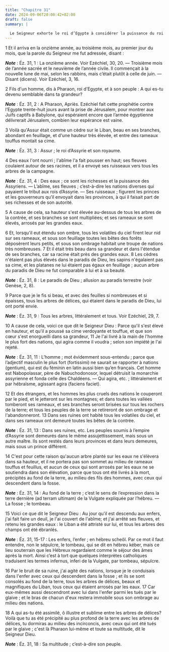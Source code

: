 ```yaml
---
title: "Chapitre 31"
date: 2024-09-06T20:00:42+02:00
draft: false
summary: |
  
  Le Seigneur exhorte le roi d’Egypte à considérer la puissance du roi d’Assyrie, qui, quoique beaucoup plus grande, avait néanmoins été détruite, et lui annonce le même sort.
---
```



1 Et il arriva en la onzième année, au troisième mois, au premier jour du mois, que la parole du Seigneur me fut adressée, disant :

***Note*** :  Éz. 31, 1 : La onzième année. Voir Ezéchiel, 30, 20. ― Troisième mois de l’année sacrée et le neuvième de l’année civile. Il commençait à la nouvelle lune de mai, selon les rabbins, mais c’était plutôt à celle de juin. ― Disant (dicens). Voir Ezéchiel, 3, 16.


2 Fils d'un homme, dis à Pharaon, roi d'Egypte, et à son peuple : A qui es-tu devenu semblable dans ta grandeur?

***Note*** :  Éz. 31, 2 : A Pharaon, Apriès. Ezéchiel fait cette prophétie contre l’Egypte trente-huit jours avant la prise de Jérusalem, pour montrer aux Juifs captifs à Babylone, qui espéraient encore que l’armée égyptienne délivrerait Jérusalem, combien leur espérance est vaine.

3 Voilà qu'Assur était comme un cèdre sur le Liban, beau en ses branches, abondant en feuillage, et d'une hauteur très élevée, et entre des rameaux touffus montait sa cime.

***Note*** :  Éz. 31, 3 : Assur ; le roi d’Assyrie et son royaume.

4 Des eaux l'ont nourri ; l'abîme l'a fait pousser en haut; ses fleuves coulaient autour de ses racines, et il a envoyé ses ruisseaux vers tous les arbres de la campagne.

***Note*** :  Éz. 31, 4 : Des eaux ; ce sont les richesses et la puissance des Assyriens. ― L’abîme, ses fleuves ; c’est-à-dire les nations diverses qui payaient le tribut aux rois d’Assyrie. ― Ses ruisseaux ; figurent les princes et les gouverneurs qu’il envoyait dans les provinces, à qui il faisait part de ses richesses et de son autorité.

5 A cause de cela, sa hauteur s'est élevée au-dessus de tous les arbres de la contrée, et ses branches se sont multipliées; et ses rameaux se sont élevés, arrosés par les grandes eaux.


6 Et, lorsqu'il eut étendu son ombre, tous les volatiles du ciel firent leur nid sur ses rameaux, et sous son feuillage toutes les bêtes des forêts déposèrent leurs petits, et sous son ombrage habitait une troupe de nations très nombreuses. 7 Et il était très beau dans sa grandeur et dans l'étendue de ses branches, car sa racine était près des grandes eaux. 8 Les cèdres n'étaient pas plus élevés dans le paradis de Dieu, les sapins n'égalaient pas sa cime, et les platanes ne lui étaient pas égaux en feuillage ; aucun arbre du paradis de Dieu ne fut comparable à lui et à sa beauté.

***Note*** :  Éz. 31, 8 : Le paradis de Dieu ; allusion au paradis terrestre (voir Genèse, 2, 8).

9 Parce que je le fis si beau, et avec des feuilles si nombreuses et si épaisses, tous les arbres de délices, qui étaient dans le paradis de Dieu, lui ont porté envie.

***Note*** :  Éz. 31, 9 : Tous les arbres, littéralement et tous. Voir Ezéchiel, 29, 7.


10 A cause de cela, voici ce que dit le Seigneur Dieu : Parce qu'il s'est élevé en hauteur, et qu'il a poussé sa cime verdoyante et touffue, et que son cœur s'est enorgueilli dans sa grandeur, 11 Je l'ai livré à la main de l'homme le plus fort des nations, qui agira comme il voudra ; selon son impiété je l'ai rejeté.

***Note*** :  Éz. 31, 11 : L’homme ; mot évidemment sous-entendu ; parce que l’adjectif masculin le plus fort (fortissimi) ne saurait se rapporter à nations (gentium), qui est du féminin en latin aussi bien qu’en français. Cet homme est Nabopolassar, père de Nabuchodonosor, lequel détruisit la monarchie assyrienne et fonda celle des Chaldéens. ― Qui agira, etc. ; littéralement et par hébraïsme, agissant agira (faciens faciet).

12 Et des étrangers, et les hommes les plus cruels des nations le couperont par le pied, et le jetteront sur les montagnes; et dans toutes les vallées tomberont ses rameaux, et ses branches seront brisées sur tous les rochers de la terre; et tous les peuples de la terre se retireront de son ombrage et l'abandonneront. 13 Dans ses ruines ont habité tous les volatiles du ciel, et dans ses rameaux ont demeuré toutes les bêtes de la contrée.

***Note*** :  Éz. 31, 13 : Dans ses ruines, etc. Les peuples soumis à l’empire d’Assyrie sont demeurés dans le même assujettissement, mais sous un autre maître. Ils sont restés dans leurs provinces et dans leurs demeures, mais sous un prince différent.

14 C'est pour cette raison qu'aucun arbre planté sur les eaux ne s'élèvera dans sa hauteur, et il ne portera pas son sommet au milieu de rameaux touffus et feuillus, et aucun de ceux qui sont arrosés par les eaux ne se soutiendra dans son élévation, parce que tous ont été livrés à la mort, précipités au fond de la terre, au milieu des fils des hommes, avec ceux qui descendent dans la fosse.

***Note*** :  Éz. 31, 14 : Au fond de la terre ; c’est le sens de l’expression dans la terre dernière (ad terram ultimam) de la Vulgate expliquée par l’hébreu. ― La fosse ; le tombeau.


15 Voici ce que dit le Seigneur Dieu : Au jour qu'il est descendu aux enfers, j'ai fait faire un deuil, je l'ai couvert de l'abîme; et j'ai arrêté ses fleuves, et retenu les grandes eaux : le Liban a été attristé sur lui, et tous les arbres des champs ont été ébranlés.

***Note*** :  Éz. 31, 15-17 : Les enfers, l’enfer ; en hébreu scheôl. Par ce mot il faut entendre, non le sépulcre, le tombeau, qui se dit en hébreu kéber, mais ce lieu souterrain que les Hébreux regardaient comme le séjour des âmes après la mort. Ainsi c’est à tort que quelques interprètes catholiques traduisent les termes infernus, inferi de la Vulgate, par tombeau, sépulcre.

16 Par le bruit de sa ruine, j'ai agité des nations, lorsque je le conduisais dans l'enfer avec ceux qui descendent dans la fosse ; et ils se sont consolés au fond de la terre, tous les arbres de délices, beaux et magnifiques du Liban, tous ceux qui étaient arrosés par les eaux. 17 Car eux-mêmes aussi descendront avec lui dans l'enfer parmi les tués par le glaive ; et le bras de chacun d'eux restera immobile sous son ombrage au milieu des nations.


18 A qui as-tu été assimilé, ô illustre et sublime entre les arbres de délices? Voilà que tu as été précipité au plus profond de la terre avec les arbres de délices, tu dormiras au milieu des incirconcis, avec ceux qui ont été tués par le glaive ; c'est là Pharaon lui-même et toute sa multitude, dit le Seigneur Dieu.

***Note*** :  Éz. 31, 18 : Sa multitude ; c’est-à-dire son peuple.

